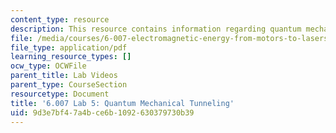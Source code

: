 ```yaml
---
content_type: resource
description: This resource contains information regarding quantum mechanical tunneling.
file: /media/courses/6-007-electromagnetic-energy-from-motors-to-lasers-spring-2011/9d3e7bf47a4bce6b1092630379730b39_MIT6_007S11_lab5.pdf
file_type: application/pdf
learning_resource_types: []
ocw_type: OCWFile
parent_title: Lab Videos
parent_type: CourseSection
resourcetype: Document
title: '6.007 Lab 5: Quantum Mechanical Tunneling'
uid: 9d3e7bf4-7a4b-ce6b-1092-630379730b39
---
```

